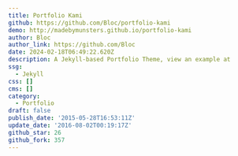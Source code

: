 ```yaml
---
title: Portfolio Kami
github: https://github.com/Bloc/portfolio-kami
demo: http://madebymunsters.github.io/portfolio-kami
author: Bloc
author_link: https://github.com/Bloc
date: 2024-02-18T06:49:22.620Z
description: A Jekyll-based Portfolio Theme, view an example at
ssg:
  - Jekyll
css: []
cms: []
category:
  - Portfolio
draft: false
publish_date: '2015-05-28T16:53:11Z'
update_date: '2016-08-02T00:19:17Z'
github_star: 26
github_fork: 357
---
```

